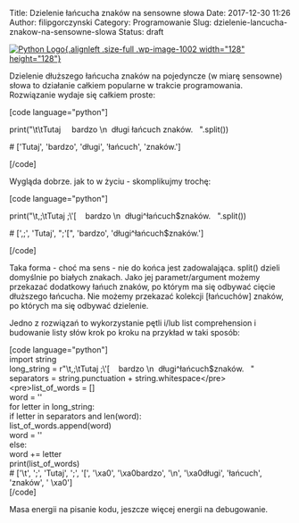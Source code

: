 Title: Dzielenie łańcucha znaków na sensowne słowa
Date: 2017-12-30 11:26
Author: filipgorczynski
Category: Programowanie
Slug: dzielenie-lancucha-znakow-na-sensowne-slowa
Status: draft

[![Python Logo](https://filipgorczynski.files.wordpress.com/2015/04/python1.png){.alignleft .size-full .wp-image-1002 width="128" height="128"}](https://filipgorczynski.files.wordpress.com/2015/04/python1.png)

Dzielenie dłuższego łańcucha znaków na pojedyncze (w miarę sensowne) słowa to działanie całkiem popularne w trakcie programowania. Rozwiązanie wydaje się całkiem proste:

\[code language="python"\]

print("\\t\\tTutaj     bardzo \\n  długi łańcuch znaków.   ".split())

\# \['Tutaj', 'bardzo', 'długi', 'łańcuch', 'znaków.'\]

\[/code\]

Wygląda dobrze. jak to w życiu - skomplikujmy trochę:

\[code language="python"\]

print("\\t,;\\tTutaj ;\\'\[    bardzo \\n  długi\^łańcuch\$znaków.   ".split())

\# \[',;', 'Tutaj', ";'\[", 'bardzo', 'długi\^łańcuch\$znaków.'\]

\[/code\]

Taka forma - choć ma sens - nie do końca jest zadowalająca. split() dzieli domyślnie po białych znakach. Jako jej parametr/argument możemy przekazać dodatkowy łańuch znaków, po którym ma się odbywać cięcie dłuższego łańcucha. Nie możemy przekazać kolekcji \[łańcuchów\] znaków, po których ma się odbywać dzielenie.

Jedno z rozwiązań to wykorzystanie pętli i/lub list comprehension i budowanie listy słów krok po kroku na przykład w taki sposób:

\[code language="python"\]  
import string  
long\_string = r"\\t,;\\tTutaj ;\\'\[    bardzo \\n  długi\^łańcuch\$znaków.   "  
separators = string.punctuation + string.whitespace\</pre\>  
\<pre\>list\_of\_words = \[\]  
word = ''  
for letter in long\_string:  
if letter in separators and len(word):  
list\_of\_words.append(word)  
word = ''  
else:  
word += letter  
print(list\_of\_words)  
\# \['\\t', ';', 'Tutaj', ';', '\[', '\\xa0', '\\xa0bardzo', '\\n', '\\xa0długi', 'łańcuch', 'znaków', ' \\xa0'\]  
\[/code\]

Masa energii na pisanie kodu, jeszcze więcej energii na debugowanie.

 
